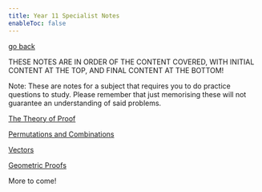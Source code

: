 ```yaml
---
title: Year 11 Specialist Notes
enableToc: false
---
```


[go back](Subjects.md)

THESE NOTES ARE IN ORDER OF THE CONTENT COVERED, WITH INITIAL CONTENT AT THE TOP, AND FINAL CONTENT AT THE BOTTOM!

Note: These are notes for a subject that requires you to do practice questions to study. Please remember that just memorising these will not guarantee an understanding of said problems.


[The Theory of Proof](11Specialist/TheTheoryofProof.md)

[Permutations and Combinations](11Specialist/PerCom.md)

[Vectors](11Specialist/Vectors.md)

[Geometric Proofs](11Specialist/GeometricProofs.md)

More to come!
